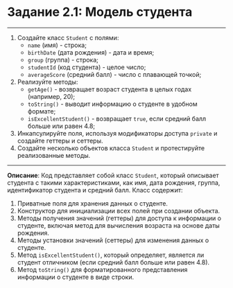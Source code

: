 # Задание 2.1: Модель студента
***
1. Создайте класс `Student` с полями:
    - `name` (имя) - строка;
    - `birthDate` (дата рождения) - дата и время;
    - `group` (группа) - строка;
    - `studentId` (код студента) - целое число;
    - `averageScore` (средний балл) - число с плавающей точкой;
2. Реализуйте методы:
    - `getAge()` - возвращает возраст студента в целых годах (например, 20);
    - `toString()` - выводит информацию о студенте в удобном формате;
    - `isExcellentStudent()` - возвращает `true`, если средний балл больше или равен 4.8;
3. Инкапсулируйте поля, используя модификаторы доступа `private` и создайте геттеры и сеттеры.
4. Создайте несколько объектов класса `Student` и протестируйте реализованные методы.
***
**Описание**: Код представляет собой класс `Student`, который описывает студента с такими характеристиками, как имя, дата рождения, группа, идентификатор студента и средний балл. Класс содержит:
1. Приватные поля для хранения данных о студенте.
2. Конструктор для инициализации всех полей при создании объекта.
3. Методы получения значений (геттеры) для доступа к информации о студенте, включая метод для вычисления возраста на основе даты рождения.
4. Методы установки значений (сеттеры) для изменения данных о студенте.
5. Метод `isExcellentStudent()`, который определяет, является ли студент отличником (если средний балл больше или равен 4.8).
6. Метод `toString()` для форматированного представления информации о студенте в виде строки.